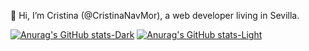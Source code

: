 👋 Hi, I’m Cristina (@CristinaNavMor), a web developer living in Sevilla.




[![Anurag's GitHub stats-Dark](https://github-readme-stats-2-liart.vercel.app/api?username=CristinaNavMor&show_icons=true&theme=shades-of-purple#gh-dark-mode-only)](https://github.com/anuraghazra/github-readme-stats#gh-dark-mode-only)
[![Anurag's GitHub stats-Light](https://github-readme-stats-2-liart.vercel.app/api?username=CristinaNavMor&show_icons=true&theme=rose#gh-light-mode-only)](https://github.com/anuraghazra/github-readme-stats#gh-light-mode-only)

